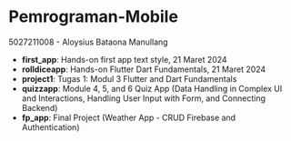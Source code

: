 # Pemrograman-Mobile
5027211008 - Aloysius Bataona Manullang

- **first_app**: Hands-on first app text style, 21 Maret 2024
- **rolldiceapp**: Hands-on Flutter Dart Fundamentals, 21 Maret 2024
- **project1**: Tugas 1: Modul 3 Flutter and Dart Fundamentals
- **quizzapp**: Module 4, 5, and 6 Quiz App (Data Handling in Complex UI and Interactions, Handling User Input with Form, and Connecting Backend)
- **fp_app**: Final Project (Weather App - CRUD Firebase and Authentication)
